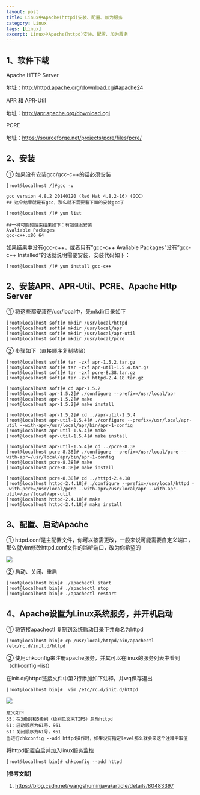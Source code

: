 ```yaml
---
layout: post
title: Linux中Apache(httpd)安装、配置、加为服务
category: Linux
tags: [Linux]
excerpt: Linux中Apache(httpd)安装、配置、加为服务
---
```


## 1、软件下载 ##

Apache HTTP Server
 
地址：<http://httpd.apache.org/download.cgi#apache24>

APR 和 APR-Util
 
地址：<http://apr.apache.org/download.cgi>

PCRE

地址：<https://sourceforge.net/projects/pcre/files/pcre/>

## 2、安装 ##

① 如果没有安装gcc/gcc-c++的话必须安装

    [root@localhost /]#gcc -v
 
	gcc version 4.8.2 20140120 (Red Hat 4.8.2-16) (GCC) 
	## 这个结果就是有gcc，那么就不需要看下面的安装gcc了
	 
	[root@localhost /]# yum list
	 
	##一种可能的搜索结果如下：有包但没安装
	Avaliable Packages
	gcc-c++.x86_64

如果结果中没有gcc-c++，或者只有”gcc-c++ Avaliable Packages”没有”gcc-c++ Installed”的话就说明需要安装，安装代码如下：

	[root@localhost /]# yum install gcc-c++

## 2、安装APR、APR-Util、PCRE、Apache Http Server ##

① 将这些都安装在/usr/local中，先mkdir目录如下

    [root@localhost soft]# mkdir /usr/local/httpd
	[root@localhost soft]# mkdir /usr/local/apr
	[root@localhost soft]# mkdir /usr/local/apr-util
	[root@localhost soft]# mkdir /usr/local/pcre

② 步骤如下（直接顺序复制粘贴）

    
	[root@localhost soft]# tar -zxf apr-1.5.2.tar.gz
	[root@localhost soft]# tar -zxf apr-util-1.5.4.tar.gz
	[root@localhost soft]# tar -zxf pcre-8.38.tar.gz
	[root@localhost soft]# tar -zxf httpd-2.4.18.tar.gz
	 
	[root@localhost soft]# cd apr-1.5.2
	[root@localhost apr-1.5.2]# ./configure --prefix=/usr/local/apr
	[root@localhost apr-1.5.2]# make
	[root@localhost apr-1.5.2]# make install
	 
	[root@localhost apr-1.5.2]# cd ../apr-util-1.5.4
	[root@localhost apr-util-1.5.4]# ./configure --prefix=/usr/local/apr-util --with-apr=/usr/local/apr/bin/apr-1-config
	[root@localhost apr-util-1.5.4]# make
	[root@localhost apr-util-1.5.4]# make install
	 
	[root@localhost apr-util-1.5.4]# cd ../pcre-8.38
	[root@localhost pcre-8.38]# ./configure --prefix=/usr/local/pcre --with-apr=/usr/local/apr/bin/apr-1-config
	[root@localhost pcre-8.38]# make
	[root@localhost pcre-8.38]# make install
	 
	[root@localhost pcre-8.38]# cd ../httpd-2.4.18
	[root@localhost httpd-2.4.18]# ./configure --prefix=/usr/local/httpd --with-pcre=/usr/local/pcre --with-apr=/usr/local/apr --with-apr-util=/usr/local/apr-util
	[root@localhost httpd-2.4.18]# make
	[root@localhost httpd-2.4.18]# make install


## 3、配置、启动Apache ##

① httpd.conf是主配置文件，你可以按需更改，一般来说可能需要自定义端口，那么就vim修改httpd.conf文件的监听端口，改为你希望的

![](http://www.nangongyibin.com/assets/images/apache1.png)

② 启动、关闭、重启

	[root@localhost bin]# ./apachectl start
	[root@localhost bin]# ./apachectl stop
	[root@localhost bin]# ./apachectl restart

## 4、Apache设置为Linux系统服务，并开机启动 ##

① 将链接apachectl 复制到系统启动目录下并命名为httpd

	[root@localhost bin]# cp /usr/local/httpd/bin/apachectl /etc/rc.d/init.d/httpd

② 使用chkconfig来注册apache服务，并其可以在linux的服务列表中看到（chkconfig –list）

 在init.d的httpd链接文件中第2行添加如下注释，并wq保存退出

	[root@localhost bin]#  vim /etc/rc.d/init.d/httpd

![](http://www.nangongyibin.com/assets/images/apache2.png)


	意义如下
	35：在3级别和5级别（级别见文末TIPS）启动httpd
	61：启动顺序为61号，S61
	61：关闭顺序为61号，K61
	当进行chkconfig --add httpd操作时，如果没有指定level那么就会来这个注释中取值

将httpd配置自启并加入linux服务监控

	[root@localhost bin]# chkconfig --add httpd


**[参考文献]**

1. <https://blog.csdn.net/wangshuminjava/article/details/80483397>


